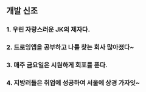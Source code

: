 ## 개발 신조
### 1. 우린 자랑스러운 JK의 제자다.
### 2. 드로잉앱을 공부하고 나를 찾는 회사 많아졌다~
### 3. 매주 금요일은 시원하게 회포를 푼다.
### 4. 지방러들은 취업에 성공하여 서울에 상경 가자잇~
